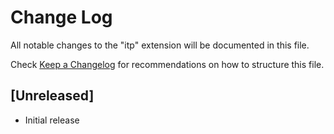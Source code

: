 # Change Log

All notable changes to the "itp" extension will be documented in this file.

Check [Keep a Changelog](http://keepachangelog.com/) for recommendations on how to structure this file.

## [Unreleased]

- Initial release